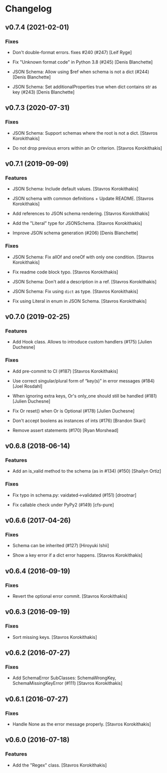 # Changelog


## v0.7.4 (2021-02-01)

### Fixes

* Don't double-format errors. fixes #240 (#247) [Leif Ryge]

* Fix "Unknown format code" in Python 3.8 (#245) [Denis Blanchette]

* JSON Schema: Allow using $ref when schema is not a dict (#244) [Denis Blanchette]

* JSON Schema: Set additionalProperties true when dict contains str as key (#243) [Denis Blanchette]


## v0.7.3 (2020-07-31)

### Fixes

* JSON Schema: Support schemas where the root is not a dict. [Stavros Korokithakis]

* Do not drop previous errors within an Or criterion. [Stavros Korokithakis]


## v0.7.1 (2019-09-09)

### Features

* JSON Schema: Include default values. [Stavros Korokithakis]

* JSON schema with common definitions + Update README. [Stavros Korokithakis]

* Add references to JSON schema rendering. [Stavros Korokithakis]

* Add the "Literal" type for JSONSchema. [Stavros Korokithakis]

* Improve JSON schema generation (#206) [Denis Blanchette]

### Fixes

* JSON Schema: Fix allOf and oneOf with only one condition. [Stavros Korokithakis]

* Fix readme code block typo. [Stavros Korokithakis]

* JSON Schema: Don't add a description in a ref. [Stavros Korokithakis]

* JSON Schema: Fix using `dict` as type. [Stavros Korokithakis]

* Fix using Literal in enum in JSON Schema. [Stavros Korokithakis]


## v0.7.0 (2019-02-25)

### Features

* Add Hook class. Allows to introduce custom handlers (#175) [Julien Duchesne]

### Fixes

* Add pre-commit to CI (#187) [Stavros Korokithakis]

* Use correct singular/plural form of “key(s)” in error messages (#184) [Joel Rosdahl]

* When ignoring extra keys,  Or's only_one should still be handled (#181) [Julien Duchesne]

* Fix Or reset() when Or is Optional (#178) [Julien Duchesne]

* Don't accept boolens as instances of ints (#176) [Brandon Skari]

* Remove assert statements (#170) [Ryan Morshead]


## v0.6.8 (2018-06-14)

### Features

* Add an is_valid method to the schema (as in #134) (#150) [Shailyn Ortiz]

### Fixes

* Fix typo in schema.py: vaidated->validated (#151) [drootnar]

* Fix callable check under PyPy2 (#149) [cfs-pure]


## v0.6.6 (2017-04-26)

### Fixes

* Schema can be inherited (#127) [Hiroyuki Ishii]

* Show a key error if a dict error happens. [Stavros Korokithakis]


## v0.6.4 (2016-09-19)

### Fixes

* Revert the optional error commit. [Stavros Korokithakis]


## v0.6.3 (2016-09-19)

### Fixes

* Sort missing keys. [Stavros Korokithakis]


## v0.6.2 (2016-07-27)

### Fixes

* Add SchemaError SubClasses: SchemaWrongKey, SchemaMissingKeyError (#111) [Stavros Korokithakis]


## v0.6.1 (2016-07-27)

### Fixes

* Handle None as the error message properly. [Stavros Korokithakis]


## v0.6.0 (2016-07-18)

### Features

* Add the "Regex" class. [Stavros Korokithakis]


